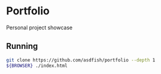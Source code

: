 # Portfolio
Personal project showcase

## Running
~~~sh
git clone https://github.com/asdfish/portfolio --depth 1
${BROWSER} ./index.html
~~~
